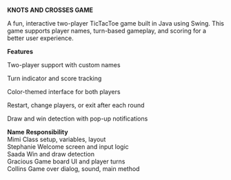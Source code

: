 **KNOTS AND CROSSES GAME**        

A fun, interactive two-player TicTacToe game built in Java using Swing. This game supports player names, turn-based gameplay, and scoring for a better user experience.


**Features**

Two-player support with custom names

Turn indicator and score tracking

Color-themed interface for both players

Restart, change players, or exit after each round

Draw and win detection with pop-up notifications



 **Name**         **Responsibility**   
  Mimi         Class setup, variables, layout     
  Stephanie    Welcome screen and input logic       
  Saada        Win and draw detection               
  Gracious     Game board UI and player turns     
  Collins      Game over dialog, sound, main method 
